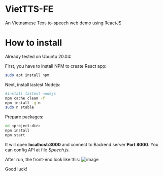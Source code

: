 # VietTTS-FE
An Vietnamese Text-to-speech web demo using ReactJS

# How to install
Already tested on Ubuntu 20.04:

First, you have to install NPM to create React app:

```sh
sudo apt install npm
```

Next, install lastest Nodejs:

```sh
#install lastest nodejs
npm cache clean -f
npm install -g n
sudo n stable
```

Prepare packages:
```sh
cd <project-dir>
npm install
npm start
```
It will open **localhost:3000** and connect to Backend server **Port 8000**. You can config API at file _Speech.js_.

After run, the front-end look like this:
![image](https://user-images.githubusercontent.com/102223527/159685404-e7d97f3c-f389-4780-a9a2-0470a981b3d1.png)

Good luck!
